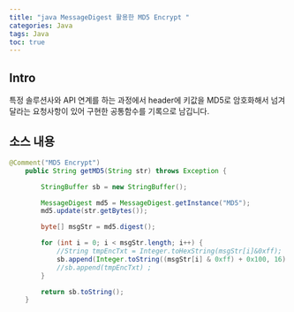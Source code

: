 ```yaml
---
title: "java MessageDigest 활용한 MD5 Encrypt "
categories: Java
tags: Java
toc: true
---
```


## Intro
특정 솔루션사와 API 연계를 하는 과정에서 header에 키값을 MD5로 암호화해서 넘겨달라는 요청사항이 있어 구현한 공통함수를 기록으로 남깁니다.

## 소스 내용

```java
@Comment("MD5 Encrypt")
	public String getMD5(String str) throws Exception {

		StringBuffer sb = new StringBuffer();

		MessageDigest md5 = MessageDigest.getInstance("MD5");
		md5.update(str.getBytes());

		byte[] msgStr = md5.digest();

		for (int i = 0; i < msgStr.length; i++) {
			//String tmpEncTxt = Integer.toHexString(msgStr[i]&0xff);
			sb.append(Integer.toString((msgStr[i] & 0xff) + 0x100, 16).substring(1));
			//sb.append(tmpEncTxt) ;
		}

		return sb.toString();
	}
```